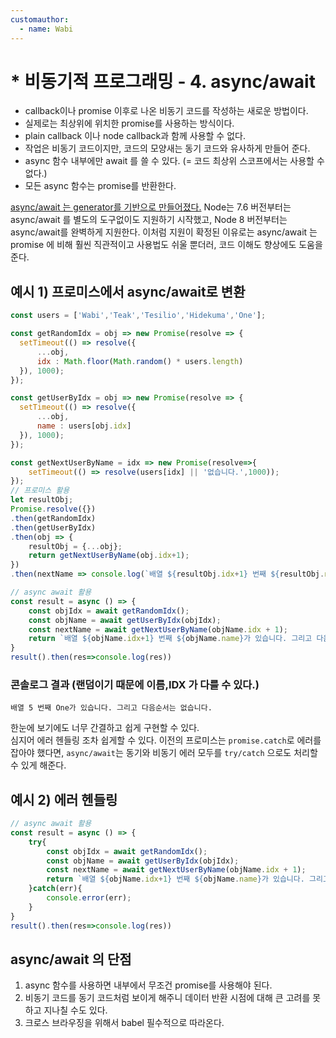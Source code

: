```yaml
---
customauthor:
  - name: Wabi
---
```

# * 비동기적 프로그래밍 - 4. async/await
<Author/>

- callback이나 promise 이후로 나온 비동기 코드를 작성하는 새로운 방법이다.
- 실제로는 최상위에 위치한 promise를 사용하는 방식이다.
- plain callback 이나 node callback과 함께 사용할 수 없다.
- 작업은 비동기 코드이지만, 코드의 모양새는 동기 코드와 유사하게 만들어 준다.
- async 함수 내부에만 await 를 쓸 수 있다. (= 코드 최상위 스코프에서는 사용할 수 없다.)
- 모든 async 함수는 promise를 반환한다.

[async/await 는 generator를 기반으로 만들어졌다.](https://tc39.github.io/ecmascript-asyncawait/)
Node는 7.6 버전부터는 async/await 를 별도의 도구없이도 지원하기 시작했고, Node 8 버전부터는 async/await를 완벽하게 지원한다. 이처럼 지원이 확정된 이유로는 async/await 는 promise 에 비해 훨씬 직관적이고 사용법도 쉬울 뿐더러, 코드 이해도 향상에도 도움을 준다.

## 예시 1) 프로미스에서 async/await로 변환

```js
const users = ['Wabi','Teak','Tesilio','Hidekuma','One'];

const getRandomIdx = obj => new Promise(resolve => {
  setTimeout(() => resolve({
      ...obj,
      idx : Math.floor(Math.random() * users.length)
  }), 1000);
});

const getUserByIdx = obj => new Promise(resolve => {
  setTimeout(() => resolve({
      ...obj,
      name : users[obj.idx]
  }), 1000);
});

const getNextUserByName = idx => new Promise(resolve=>{
    setTimeout(() => resolve(users[idx] || '없습니다.',1000));
});
// 프로미스 활용
let resultObj;
Promise.resolve({})
.then(getRandomIdx)
.then(getUserByIdx)
.then(obj => {
    resultObj = {...obj};
    return getNextUserByName(obj.idx+1);
})
.then(nextName => console.log(`배열 ${resultObj.idx+1} 번째 ${resultObj.name}가 있습니다. 그리고 다음순서는 ${nextName}`));

// async await 활용
const result = async () => {
    const objIdx = await getRandomIdx();
    const objName = await getUserByIdx(objIdx);
    const nextName = await getNextUserByName(objName.idx + 1);
    return `배열 ${objName.idx+1} 번째 ${objName.name}가 있습니다. 그리고 다음순서는 ${nextName}`;
}
result().then(res=>console.log(res))
```
### 콘솔로그 결과 (랜덤이기 때문에 이름,IDX 가 다를 수 있다.)
```
배열 5 번째 One가 있습니다. 그리고 다음순서는 없습니다.
```

한눈에 보기에도 너무 간결하고 쉽게 구현할 수 있다.\
심지어 에러 헨들링 조차 쉽게할 수 있다. 이전의 프로미스는 `promise.catch`로 에러를 잡아야 했다면, `async/await`는 동기와 비동기 에러 모두를 `try/catch` 으로도 처리할 수 있게 해준다.

## 예시 2) 에러 헨들링
```js
// async await 활용
const result = async () => {
    try{
        const objIdx = await getRandomIdx();
        const objName = await getUserByIdx(objIdx);
        const nextName = await getNextUserByName(objName.idx + 1);
        return `배열 ${objName.idx+1} 번째 ${objName.name}가 있습니다. 그리고 다음순서는 ${nextName}`;
    }catch(err){
        console.error(err);
    }
}
result().then(res=>console.log(res))
```

## async/await 의 단점

1. async 함수를 사용하면 내부에서 무조건 promise를 사용해야 된다.
2. 비동기 코드를 동기 코드처럼 보이게 해주니 데이터 반환 시점에 대해 큰 고려를 못하고 지나칠 수도 있다.
3. 크로스 브라우징을 위해서 babel 필수적으로 따라온다.